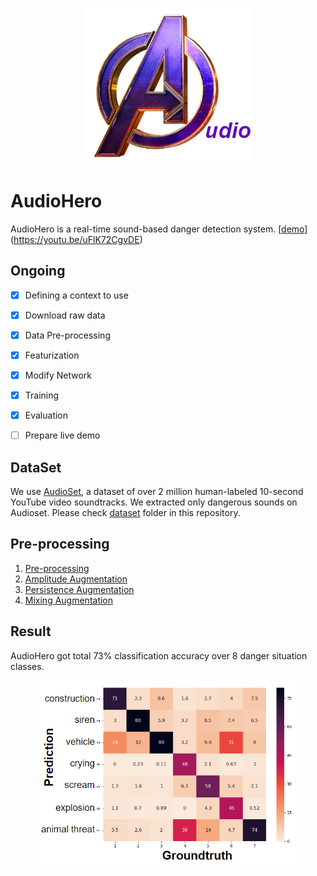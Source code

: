<p align="center">
  <img height="250" src="./img/logo2.png">
</p>

# AudioHero
AudioHero is a real-time sound-based danger detection system.
[[demo](./img/demo.png)](https://youtu.be/uFlK72CgvDE)

## Ongoing
- [x] Defining a context to use
- [x] Download raw data
- [x] Data Pre-processing
- [x] Featurization
- [x] Modify Network
- [x] Training
- [x] Evaluation
- [ ] Prepare live demo


## DataSet
We use [AudioSet](https://research.google.com/audioset/), a dataset of over 2 million human-labeled 10-second YouTube video soundtracks. We extracted only dangerous sounds on Audioset. Please check [dataset](https://github.com/daehwa/AudioHero/tree/master/dataset) folder in this repository.


## Pre-processing
1. [Pre-processing](https://github.com/daehwa/AudioHero/tree/master/pre-processing/Pre-Processing)
2. [Amplitude Augmentation](https://github.com/daehwa/AudioHero/tree/master/pre-processing/Amplification_Augmentation)
3. [Persistence Augmentation](https://github.com/daehwa/AudioHero/tree/master/pre-processing/Presistence%20Augmentation)
4. [Mixing Augmentation](https://github.com/daehwa/AudioHero/tree/master/pre-processing/Mixing%20Augmentation)

## Result
AudioHero got total 73% classification accuracy over 8 danger situation classes.
<p align="center">
  <img height="300" src="./img/result.png">
</p>
